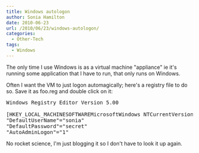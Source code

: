 ```yaml
---
title: Windows autologon
author: Sonia Hamilton
date: 2010-06-23
url: /2010/06/23/windows-autologon/
categories:
  - Other-Tech
tags:
  - Windows
---
```

The only time I use Windows is as a virtual machine "appliance" ie it's running some application that I have to run, that only runs on Windows.

<!--more-->

Often I want the VM to just logon automagically; here's a registry file to do so. Save it as foo.reg and double click on it:

<pre>Windows Registry Editor Version 5.00

[HKEY_LOCAL_MACHINESOFTWAREMicrosoftWindows NTCurrentVersionWinlogon]
"DefaultUserName"="sonia"
"DefaultPassword"="secret"
"AutoAdminLogon"="1"</pre>

No rocket science, I'm just blogging it so I don't have to look it up again.
